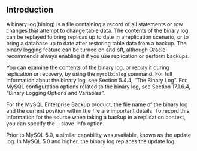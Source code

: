 
## Introduction


A binary log(binlog) is a file containing a record of all statements or row changes that attempt to change table data. The contents of the binary log can be replayed to bring replicas up to date in a replication scenario, or to bring a database up to date after restoring table data from a backup. The binary logging feature can be turned on and off, although Oracle recommends always enabling it if you use replication or perform backups.

You can examine the contents of the binary log, or replay it during replication or recovery, by using the `mysqlbinlog` command. For full information about the binary log, see Section 5.4.4, “The Binary Log”. For MySQL configuration options related to the binary log, see Section 17.1.6.4, “Binary Logging Options and Variables”.

For the MySQL Enterprise Backup product, the file name of the binary log and the current position within the file are important details. To record this information for the source when taking a backup in a replication context, you can specify the --slave-info option.

Prior to MySQL 5.0, a similar capability was available, known as the update log. In MySQL 5.0 and higher, the binary log replaces the update log.

